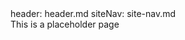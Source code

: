 <frontmatter>
  header: header.md
  siteNav: site-nav.md
</frontmatter>

<br>
<box>
    <span class="fas fa-tools"></span><span> This is a placeholder page</span>
</box>
